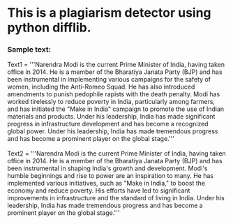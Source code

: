 # **This is a plagiarism detector using python difflib.**

<h3>Sample text:</h3>
<p>
Text1 = '''Narendra Modi is the current Prime Minister of India, having taken office in 2014. He is a member of the Bharatiya Janata Party (BJP) and has been instrumental in implementing various campaigns for the safety of women, including the Anti-Romeo Squad. He has also introduced amendments to punish pedophile rapists with the death penalty. Modi has worked tirelessly to reduce poverty in India, particularly among farmers, and has initiated the "Make in India" campaign to promote the use of Indian materials and products. Under his leadership, India has made significant progress in infrastructure development and has become a recognized global power. Under his leadership, India has made tremendous progress and has become a prominent player on the global stage.'''
<br><br>
Text2 = '''Narendra Modi is the current Prime Minister of India, having taken office in 2014. He is a member of the Bharatiya Janata Party (BJP) and has been instrumental in shaping India's growth and development. Modi's humble beginnings and rise to power are an inspiration to many. He has implemented various initiatives, such as "Make in India," to boost the economy and reduce poverty. His efforts have led to significant improvements in infrastructure and the standard of living in India. Under his leadership, India has made tremendous progress and has become a prominent player on the global stage.'''
</p>
